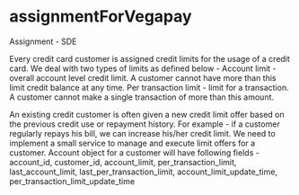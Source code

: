 # assignmentForVegapay
Assignment - SDE

Every credit card customer is assigned credit limits for the usage of a credit card. We deal with two types of limits as defined below -
Account limit - overall account level credit limit. A customer cannot have more than this limit credit balance at any time.
Per transaction limit - limit for a transaction. A customer cannot make a single transaction of more than this amount.

An existing credit customer is often given a new credit limit offer based on the previous credit use or repayment history. For example - if a customer regularly repays his bill, we can increase his/her credit limit. We need to implement a small service to manage and execute limit offers for a customer. 
Account object for a customer will have following fields - account_id, customer_id, account_limit, per_transaction_limit, last_account_limit, last_per_transaction_limit, account_limit_update_time, per_transaction_limit_update_time

